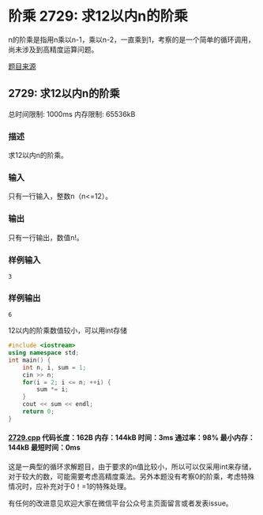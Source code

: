# 阶乘 2729: 求12以内n的阶乘

n的阶乘是指用n乘以n-1，乘以n-2，一直乘到1，考察的是一个简单的循环调用，尚未涉及到高精度运算问题。

[题目来源](http://bailian.openjudge.cn/practice/2729/)

## 2729: 求12以内n的阶乘

总时间限制: 1000ms    内存限制: 65536kB

### 描述

求12以内n的阶乘。

### 输入

只有一行输入，整数n（n<=12）。

### 输出

只有一行输出，数值n!。

### 样例输入
```
3
```
### 样例输出
```
6
```
12以内的阶乘数值较小，可以用int存储
```cpp
#include <iostream>
using namespace std;
int main() {
	int n, i, sum = 1;
	cin >> n;
	for(i = 2; i <= n; ++i) {
		sum *= i;
	}
	cout << sum << endl;
	return 0;
}
```
#### [2729.cpp](https://github.com/Ienu/ExerciseEveryday/blob/master/Code/2700-2799/2729.cpp) 代码长度：162B 内存：144kB 时间：3ms 通过率：98% 最小内存：144kB  最短时间：0ms

这是一典型的循环求解题目，由于要求的n值比较小，所以可以仅采用int来存储，对于较大的数，可能需要考虑高精度乘法。另外本题没有考察0的阶乘，考虑特殊情况时，应补充对于0！=1的特殊处理。

有任何的改进意见欢迎大家在微信平台公众号主页面留言或者发表issue。


